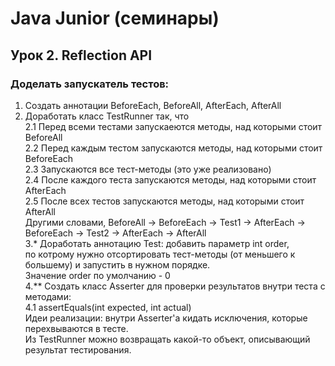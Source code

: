 # Java Junior (семинары)  
## Урок 2. Reflection API  

### Доделать запускатель тестов:  
1. Создать аннотации BeforeEach, BeforeAll, AfterEach, AfterAll  
2. Доработать класс TestRunner так, что  
2.1 Перед всеми тестами запускаеются методы, над которыми стоит BeforeAll  
2.2 Перед каждым тестом запускаются методы, над которыми стоит BeforeEach  
2.3 Запускаются все тест-методы (это уже реализовано)  
2.4 После каждого теста запускаются методы, над которыми стоит AfterEach  
2.5 После всех тестов запускаются методы, над которыми стоит AfterAll  
Другими словами, BeforeAll -> BeforeEach -> Test1 -> AfterEach -> BeforeEach -> Test2 -> AfterEach -> AfterAll  
3.* Доработать аннотацию Test: добавить параметр int order,  
по котрому нужно отсортировать тест-методы (от меньшего к большему) и запустить в нужном порядке.  
Значение order по умолчанию - 0  
4.** Создать класс Asserter для проверки результатов внутри теста с методами:  
4.1 assertEquals(int expected, int actual)  
Идеи реализации: внутри Asserter'а кидать исключения, которые перехвываются в тесте.  
Из TestRunner можно возвращать какой-то объект, описывающий результат тестирования.  
